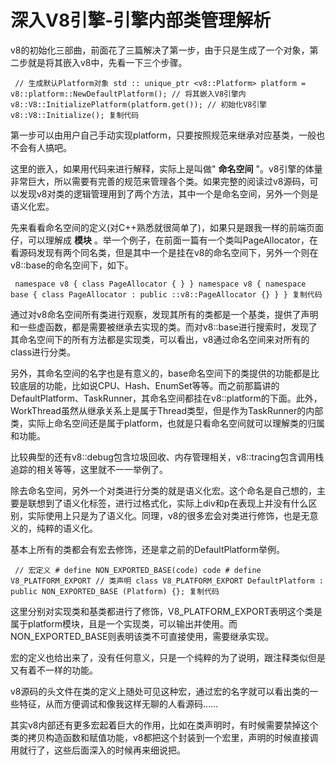 # 深入V8引擎-引擎内部类管理解析 #

v8的初始化三部曲，前面花了三篇解决了第一步，由于只是生成了一个对象，第二步就是将其嵌入v8中，先看一下三个步骤。

` // 生成默认Platform对象 std :: unique_ptr <v8::Platform> platform = v8::platform::NewDefaultPlatform(); // 将其嵌入V8引擎内 v8::V8::InitializePlatform(platform.get()); // 初始化V8引擎 v8::V8::Initialize(); 复制代码`

第一步可以由用户自己手动实现platform，只要按照规范来继承对应基类，一般也不会有人搞吧。

这里的嵌入，如果用代码来进行解释，实际上是叫做" **命名空间** "。v8引擎的体量非常巨大，所以需要有完善的规范来管理各个类。如果完整的阅读过v8源码，可以发现v8对类的逻辑管理用到了两个方法，其中一个是命名空间，另外一个则是语义化宏。

先来看看命名空间的定义(对C++熟悉就很简单了)，如果只是跟我一样的前端页面仔，可以理解成 **模块** 。举一个例子，在前面一篇有一个类叫PageAllocator，在看源码发现有两个同名类，但是其中一个是挂在v8的命名空间下，另外一个则在v8::base的命名空间下，如下。

` namespace v8 { class PageAllocator { } } namespace v8 { namespace base { class PageAllocator : public ::v8::PageAllocator {} } } 复制代码`

通过对v8命名空间所有类进行观察，发现其所有的类都是一个基类，提供了声明和一些虚函数，都是需要被继承去实现的类。而对v8::base进行搜索时，发现了其命名空间下的所有方法都是实现类，可以看出，v8通过命名空间来对所有的class进行分类。

另外，其命名空间的名字也是有意义的，base命名空间下的类提供的功能都是比较底层的功能，比如说CPU、Hash、EnumSet等等。而之前那篇讲的DefaultPlatform、TaskRunner，其命名空间都挂在v8::platform的下面。此外，WorkThread虽然从继承关系上是属于Thread类型，但是作为TaskRunner的内部类，实际上命名空间还是属于platform，也就是只看命名空间就可以理解类的归属和功能。

比较典型的还有v8::debug包含垃圾回收、内存管理相关，v8::tracing包含调用栈追踪的相关等等，这里就不一一举例了。

除去命名空间，另外一个对类进行分类的就是语义化宏。这个命名是自己想的，主要是联想到了语义化标签，进行过格式化，实际上div和p在表现上并没有什么区别，实际使用上只是为了语义化。同理，v8的很多宏会对类进行修饰，也是无意义的，纯粹的语义化。

基本上所有的类都会有宏去修饰，还是拿之前的DefaultPlatform举例。

` // 宏定义 # define NON_EXPORTED_BASE(code) code # define V8_PLATFORM_EXPORT // 类声明 class V8_PLATFORM_EXPORT DefaultPlatform : public NON_EXPORTED_BASE (Platform) {}; 复制代码`

这里分别对实现类和基类都进行了修饰，V8_PLATFORM_EXPORT表明这个类是属于platform模块，且是一个实现类，可以输出并使用。而NON_EXPORTED_BASE则表明该类不可直接使用，需要继承实现。

宏的定义也给出来了，没有任何意义，只是一个纯粹的为了说明，跟注释类似但是又有着不一样的功能。

v8源码的头文件在类的定义上随处可见这种宏，通过宏的名字就可以看出类的一些特征，从而方便调试和像我这样无聊的人看源码……

其实v8内部还有更多宏起着巨大的作用，比如在类声明时，有时候需要禁掉这个类的拷贝构造函数和赋值功能，v8都把这个封装到一个宏里，声明的时候直接调用就行了，这些后面深入的时候再来细说把。